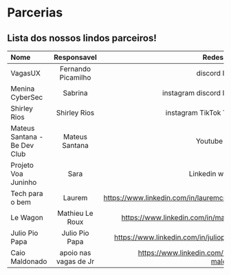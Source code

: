 # Parcerias

## Lista dos nossos lindos parceiros!

|Nome    |	Responsavel	| Redes Sociais|
|:------|:-----------:|-------------:|
VagasUX	                      | Fernando Picamilho |	discord 	Linkedin			
Menina CyberSec	              | Sabrina	| instagram discord 	Linkedin			
Shirley Rios                  |	Shirley Rios	| instagram	TikTok	Youtube		
Mateus Santana - Be Dev Club	| Mateus Santana	|Youtube	Discord			
Projeto Voa Juninho	          | Sara	  | Linkedin	whatsapp			
Tech para o bem               | Laurem  | https://www.linkedin.com/in/lauremcrossetti/
Le Wagon                      | Mathieu Le Roux   |https://www.linkedin.com/in/matleroux/
Julio Pio Papa                | Julio Pio Papa |https://www.linkedin.com/in/juliopiopapa/
Caio Maldonado  | apoio nas vagas de Jr | https://www.linkedin.com/in/caio-maldonado/
